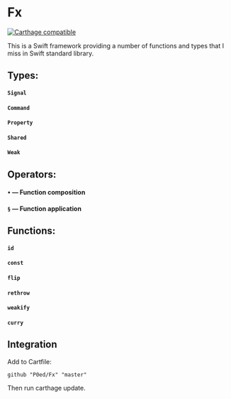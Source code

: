 # Fx
[![Carthage compatible](https://img.shields.io/badge/Carthage-compatible-4BC51D.svg?style=flat)](https://github.com/Carthage/Carthage)

This is a Swift framework providing a number of functions and types that I miss in Swift standard library.

## Types:
#### `Signal`
#### `Command`
#### `Property`
#### `Shared`
#### `Weak`

## Operators:
#### `•` — Function composition
#### `§` — Function application

## Functions:
#### `id`
#### `const`
#### `flip`
#### `rethrow`
#### `weakify`
#### `curry`

## Integration
Add to Cartfile:
```
github "P0ed/Fx" "master"
```
Then run carthage update.



